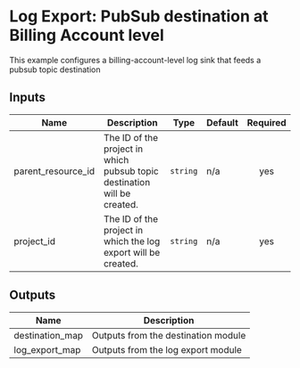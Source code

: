 # Log Export: PubSub destination at Billing Account level

This example configures a billing-account-level log sink that feeds a pubsub topic destination

<!-- BEGINNING OF PRE-COMMIT-TERRAFORM DOCS HOOK -->
## Inputs

| Name | Description | Type | Default | Required |
|------|-------------|------|---------|:--------:|
| parent\_resource\_id | The ID of the project in which pubsub topic destination will be created. | `string` | n/a | yes |
| project\_id | The ID of the project in which the log export will be created. | `string` | n/a | yes |

## Outputs

| Name | Description |
|------|-------------|
| destination\_map | Outputs from the destination module |
| log\_export\_map | Outputs from the log export module |

<!-- END OF PRE-COMMIT-TERRAFORM DOCS HOOK -->
